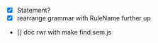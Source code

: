 - [x] Statement?
- [x] rearrange grammar with RuleName further up
- [] doc rwr with make find.sem.js
